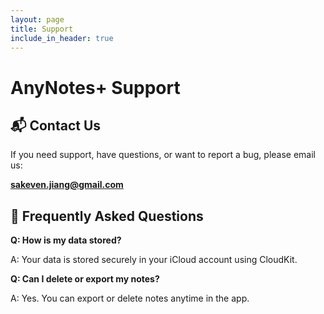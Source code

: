 ```yaml
---
layout: page
title: Support
include_in_header: true
---
```


# AnyNotes+ Support


## 📬 Contact Us
If you need support, have questions, or want to report a bug, please email us:

**sakeven.jiang@gmail.com**


## 📖 Frequently Asked Questions

**Q: How is my data stored?**

A: Your data is stored securely in your iCloud account using CloudKit.

**Q: Can I delete or export my notes?**

A: Yes. You can export or delete notes anytime in the app.
